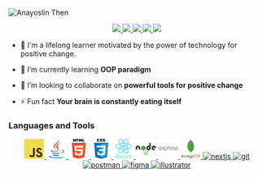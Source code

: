 ![Anayoslin Then](https://github.com/a-then/a-then/assets/105182208/feed54bd-a71f-469f-a253-603ca9452ad9)

<p align="center" padding="10%">
  <a href="https://a-then.github.io/AThenPortfolio-2023/" target="_blank">
    <img src="https://img.shields.io/static/v1?label=|&message=WEBSITE&color=efefef&style=social&logo=googlechrome&logo-color=white"/>
  </a>
  <a href="https://linkedin.com/in/anayoslinthen" target="_blank">
    <img src="https://img.shields.io/static/v1?label=|&message=LINKEDIN&color=efefef&style=flat&logo=linkedin&logo-color=white"/>
  </a>
  <a href="https://twitter.com/AThen" target="_blank">
    <img src="https://img.shields.io/static/v1?label=|&message=TWITTER&color=efefef&style=social&logo=twitter&logo-color=white"/>
  </a>
  <a href="https://wellfound.com/u/anayoslin-then" target="_blank">
      <img src="https://img.shields.io/static/v1?label=|&message=wellfound&color=efefef&style=flat&logo=wellfound&logo-color=white"/>
  </a>
  <a href="https://drive.google.com/file/d/1ahNGuWWC2lhZ-nfkVFepHhFmcEoEsP4X/view?usp=sharing" target="_blank">
      <img src="https://img.shields.io/static/v1?label=|&message=RESUME&color=efefef&style=social&logo=googlechrome&logo-color=white"/>
  </a>
</p>

- 🌱 I'm a lifelong learner motivated by the power of technology for positive change.

- 🔭 I’m currently learning **OOP paradigm**

- 👯 I’m looking to collaborate on **powerful tools for positive change**

- ⚡ Fun fact **Your brain is constantly eating itself**

<h3 align="left">Languages and Tools</h3>
<p align="center"><a href="https://developer.mozilla.org/en-US/docs/Web/JavaScript" target="_blank" rel="noreferrer"> <img src="https://raw.githubusercontent.com/devicons/devicon/master/icons/javascript/javascript-original.svg" alt="javascript" width="40" height="40"/> </a> <a href="https://www.java.com" target="_blank" rel="noreferrer"> <img src="https://raw.githubusercontent.com/devicons/devicon/master/icons/java/java-original.svg" alt="java" width="40" height="40"/> </a> <a href="https://www.w3.org/html/" target="_blank" rel="noreferrer"> <img src="https://raw.githubusercontent.com/devicons/devicon/master/icons/html5/html5-original-wordmark.svg" alt="html5" width="40" height="40"/> </a> <a href="https://www.w3schools.com/css/" target="_blank" rel="noreferrer"> <img src="https://raw.githubusercontent.com/devicons/devicon/master/icons/css3/css3-original-wordmark.svg" alt="css3" width="40" height="40"/> </a>
<a href="https://reactjs.org/" target="_blank" rel="noreferrer"> <img src="https://raw.githubusercontent.com/devicons/devicon/master/icons/react/react-original-wordmark.svg" alt="react" width="40" height="40"/> </a> <a href="https://nodejs.org" target="_blank" rel="noreferrer"> <img src="https://raw.githubusercontent.com/devicons/devicon/master/icons/nodejs/nodejs-original-wordmark.svg" alt="nodejs" width="40" height="40"/> </a> <a href="https://expressjs.com" target="_blank" rel="noreferrer"> <img src="https://raw.githubusercontent.com/devicons/devicon/master/icons/express/express-original-wordmark.svg" alt="express" width="40" height="40"/> </a> <a href="https://www.mongodb.com/" target="_blank" rel="noreferrer"> <img src="https://raw.githubusercontent.com/devicons/devicon/master/icons/mongodb/mongodb-original-wordmark.svg" alt="mongodb" width="40" height="40"/> </a> <a href="https://nextjs.org/" target="_blank" rel="noreferrer"> <img src="https://cdn.worldvectorlogo.com/logos/nextjs-2.svg" alt="nextjs" width="40" height="40"/> </a> <a href="https://git-scm.com/" target="_blank" rel="noreferrer"> <img src="https://www.vectorlogo.zone/logos/git-scm/git-scm-icon.svg" alt="git" width="40" height="40"/> </a> <a href="https://postman.com" target="_blank" rel="noreferrer"> <img src="https://www.vectorlogo.zone/logos/getpostman/getpostman-icon.svg" alt="postman" width="40" height="40"/> </a> <a href="https://www.figma.com/" target="_blank" rel="noreferrer"> <img src="https://www.vectorlogo.zone/logos/figma/figma-icon.svg" alt="figma" width="40" height="40"/> </a> <a href="https://www.adobe.com/in/products/illustrator.html" target="_blank" rel="noreferrer"> <img src="https://www.vectorlogo.zone/logos/adobe_illustrator/adobe_illustrator-icon.svg" alt="illustrator" width="40" height="40"/> </a>
 </p>
